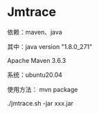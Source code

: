 # Jmtrace

依赖：maven、java

其中：java version "1.8.0_271"

Apache Maven 3.6.3

系统：ubuntu20.04

使用方法：
mvn package

./jmtrace.sh -jar xxx.jar
